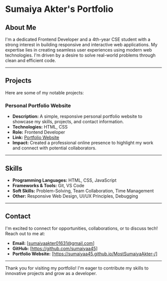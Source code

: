 # Sumaiya Akter's Portfolio

## About Me  
I'm a dedicated Frontend Developer and a 4th-year CSE student with a strong interest in building responsive and interactive web applications. My expertise lies in creating seamless user experiences using modern web technologies. I'm driven by a desire to solve real-world problems through clean and efficient code.  

---

## Projects  
Here are some of my notable projects:  

### Personal Portfolio Website  
- **Description:** A simple, responsive personal portfolio website to showcase my skills, projects, and contact information.  
- **Technologies:** HTML, CSS  
- **Role:** Frontend Developer  
- **Link:** [Portfolio Website](https://sumaiyaa45.github.io/MostSumaiyaAkter-/)  
- **Impact:** Created a professional online presence to highlight my work and connect with potential collaborators.  

---

## Skills  
- **Programming Languages:** HTML, CSS, JavaScript  
- **Frameworks & Tools:** Git, VS Code  
- **Soft Skills:** Problem-Solving, Team Collaboration, Time Management  
- **Other:** Responsive Web Design, UI/UX Principles, Debugging  

---

## Contact  
I'm excited to connect for opportunities, collaborations, or to discuss tech! Reach out to me at:  

- **Email:** [sumaiyaakter01631@gmail.com]  
- **GitHub:** [https://github.com/sumaiyaa45]  
- **Portfolio Website:** [https://sumaiyaa45.github.io/MostSumaiyaAkter-/]  

---

Thank you for visiting my portfolio! I'm eager to contribute my skills to innovative projects and grow as a developer.
